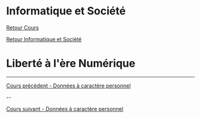 # Informatique et Société

[Retour Cours](https://mcheungsen.github.io/cours/ "Licence 3")

[Retour Informatique et Société](index.md)

# Liberté à l'ère Numérique
_____
[Cours précédent - Données à caractère personnel](info-societe-1.md)

--

[Cours suivant - Données à caractère personnel](info-societe-3.md)